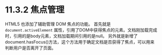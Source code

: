 # 11.3.2 焦点管理

HTML5 也添加了辅助管理 DOM 焦点的功能。
首先就是 `document.activeElement` 属性，引用了DOM中获得焦点的元素。文档刚加载完成时，引用的是body元素，文档加载期间引用的是null。
另外就是新增了 document.hasFocus()方法，这个方法用于确定文档是否获得了焦点，可以用来判断用户是否离开了页面。